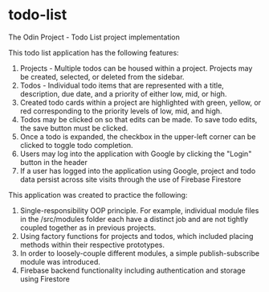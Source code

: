 # todo-list
The Odin Project - Todo List project implementation

This todo list application has the following features:

1. Projects - Multiple todos can be housed within a project. Projects may be created, selected, or deleted from the sidebar.
2. Todos - Individual todo items that are represented with a title, description, due date, and a priority of either low, mid, or high.
3. Created todo cards within a project are highlighted with green, yellow, or red corresponding to the priority levels of low, mid, and high.
4. Todos may be clicked on so that edits can be made. To save todo edits, the save button must be clicked.
5. Once a todo is expanded, the checkbox in the upper-left corner can be clicked to toggle todo completion.
6. Users may log into the application with Google by clicking the "Login" button in the header
7. If a user has logged into the application using Google, project and todo data persist across site visits through the use of Firebase Firestore

This application was created to practice the following:

1. Single-responsibility OOP principle. For example, individual module files in the /src/modules folder each have a distinct job and are not tightly coupled together as in previous projects.
2. Using factory functions for projects and todos, which included placing methods within their respective prototypes.
3. In order to loosely-couple different modules, a simple publish-subscribe module was introduced.  
4. Firebase backend functionality including authentication and storage using Firestore